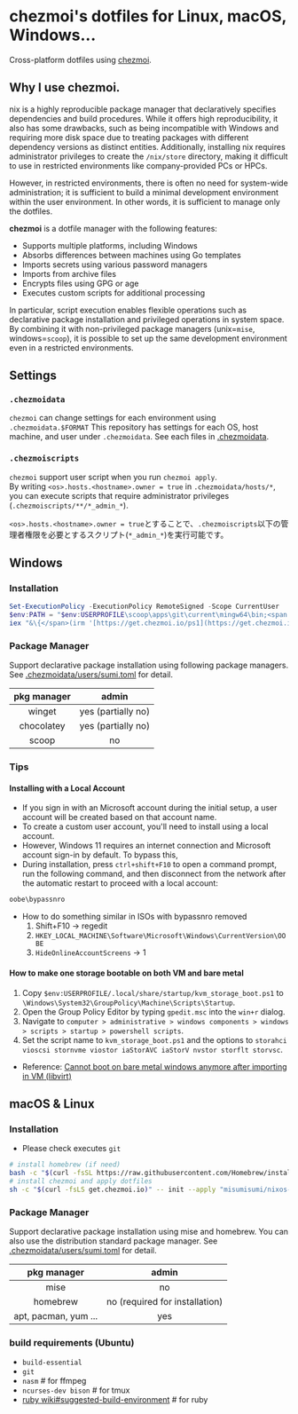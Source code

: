 # chezmoi's dotfiles for Linux, macOS, Windows...

Cross-platform dotfiles using [chezmoi](https://www.chezmoi.io).

## Why I use chezmoi.

nix is a highly reproducible package manager that declaratively specifies dependencies and build procedures.
While it offers high reproducibility, it also has some drawbacks, such as being incompatible with Windows and requiring more disk space due to treating packages with different dependency versions as distinct entities.
Additionally, installing nix requires administrator privileges to create the `/nix/store` directory, making it difficult to use in restricted environments like company-provided PCs or HPCs.

However, in restricted environments, there is often no need for system-wide administration; it is sufficient to build a minimal development environment within the user environment.
In other words, it is sufficient to manage only the dotfiles.

**chezmoi** is a dotfile manager with the following features:

- Supports multiple platforms, including Windows
- Absorbs differences between machines using Go templates
- Imports secrets using various password managers
- Imports from archive files
- Encrypts files using GPG or age
- Executes custom scripts for additional processing

In particular, script execution enables flexible operations such as declarative package installation and privileged operations in system space.
By combining it with non-privileged package managers (unix=`mise`, windows=`scoop`), it is possible to set up the same development environment even in a restricted environments.

## Settings

### `.chezmoidata`

`chezmoi` can change settings for each environment using `.chezmoidata.$FORMAT`
This repository has settings for each OS, host machine, and user under `.chezmoidata`.
See each files in [.chezmoidata](.chezmoidata).

### `.chezmoiscripts`

`chezmoi` support user script when you run `chezmoi apply`.  
By writing `<os>.hosts.<hostname>.owner = true` in `.chezmoidata/hosts/*`, you can execute scripts that require administrator privileges (`.chezmoiscripts/**/*_admin_*`).

`<os>.hosts.<hostname>.owner = true`とすることで、`.chezmoiscripts`以下の管理者権限を必要とするスクリプト(`*_admin_*`)を実行可能です。

## Windows

### Installation

```ps1
Set-ExecutionPolicy -ExecutionPolicy RemoteSigned -Scope CurrentUser
$env:PATH = "$env:USERPROFILE\scoop\apps\git\current\mingw64\bin;<span class="math-inline">env\:PATH"
iex "&\{</span>(irm '[https://get.chezmoi.io/ps1](https://get.chezmoi.io/ps1)')} -b '~/.local/bin' -- init --apply misumisumi/nixos-desktop-config"
```

### Package Manager

Support declarative package installation using following package managers.
See [.chezmoidata/users/sumi.toml](.chezmoidata/users/sumi.toml) for detail.

| pkg manager |       admin        |
| :---------: | :----------------: |
|   winget    | yes (partially no) |
| chocolatey  | yes (partially no) |
|    scoop    |         no         |

### Tips

#### Installing with a Local Account

- If you sign in with an Microsoft account during the initial setup, a user account will be created based on that account name.
- To create a custom user account, you'll need to install using a local account.
- However, Windows 11 requires an internet connection and Microsoft account sign-in by default. To bypass this,
- During installation, press `ctrl+shift+F10` to open a command prompt, run the following command, and then disconnect from the network after the automatic restart to proceed with a local account:

```bat
oobe\bypassnro
```

- How to do something similar in ISOs with bypassnro removed
  1.  Shift+F10 -> regedit
  2.  `HKEY_LOCAL_MACHINE\Software\Microsoft\Windows\CurrentVersion\OOBE`
  3.  `HideOnlineAccountScreens` -> 1

#### How to make one storage bootable on both VM and bare metal

1. Copy `$env:USERPROFILE/.local/share/startup/kvm_storage_boot.ps1` to `\Windows\System32\GroupPolicy\Machine\Scripts\Startup`.
2. Open the Group Policy Editor by typing `gpedit.msc` into the `win+r` dialog.
3. Navigate to `computer > administrative > windows components > windows > scripts > startup > powershell scripts`.
4. Set the script name to `kvm_storage_boot.ps1` and the options to `storahci vioscsi stornvme viostor iaStorAVC iaStorV nvstor storflt storvsc`.

- Reference: [Cannot boot on bare metal windows anymore after importing in VM (libvirt)](https://www.reddit.com/r/VFIO/comments/kkoyvj/cannot_boot-on-bare-metal-windows-anymore-after/)

## macOS & Linux

### Installation

- Please check executes `git`

```sh
# install homebrew (if need)
bash -c "$(curl -fsSL https://raw.githubusercontent.com/Homebrew/install/HEAD/install.sh)"
# install chezmoi and apply dotfiles
sh -c "$(curl -fsLS get.chezmoi.io)" -- init --apply "misumisumi/nixos-desktop-config"
```

### Package Manager

Support declarative package installation using mise and homebrew.
You can also use the distribution standard package manager.
See [.chezmoidata/users/sumi.toml](.chezmoidata/users/sumi.toml) for detail.

|     pkg manager      |             admin              |
| :------------------: | :----------------------------: |
|         mise         |               no               |
|       homebrew       | no (required for installation) |
| apt, pacman, yum ... |              yes               |

### build requirements (Ubuntu)

- `build-essential`
- `git`
- `nasm` # for ffmpeg
- `ncurses-dev bison` # for tmux
- [ruby wiki#suggested-build-environment](https://github.com/rbenv/ruby-build/wiki#suggested-build-environment) # for ruby
